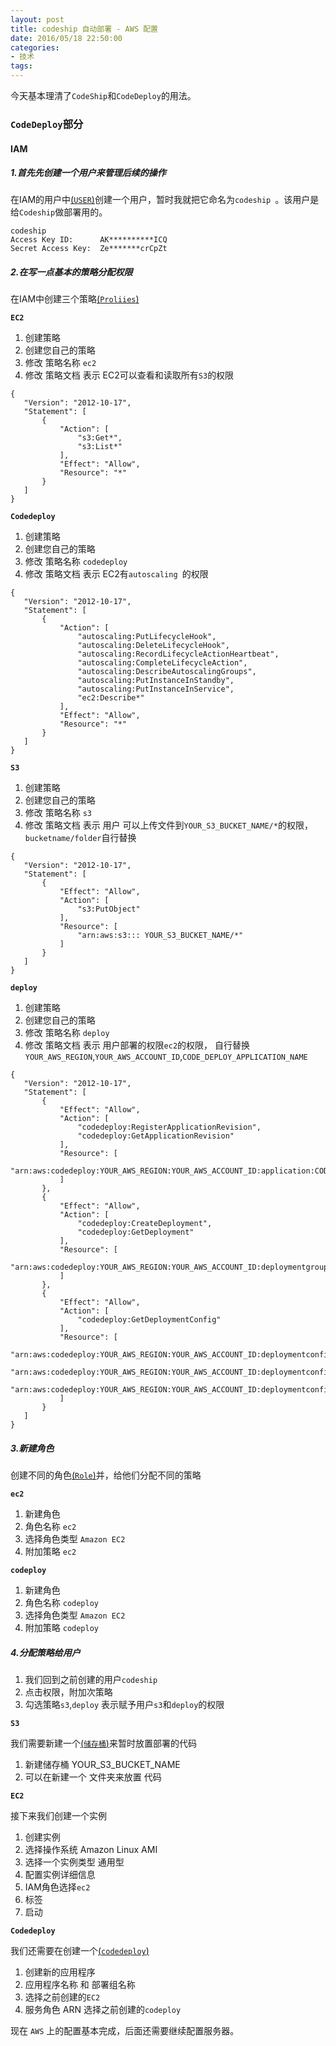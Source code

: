 ```yaml
---
layout: post
title: codeship 自动部署 - AWS 配置
date: 2016/05/18 22:50:00
categories:
- 技术
tags:
---
```


今天基本理清了`CodeShip`和`CodeDeploy`的用法。

### `CodeDeploy`部分

#### IAM

##### 1.首先先创建一个用户来管理后续的操作

在IAM的用户中[(`USER`)](https://console.aws.amazon.com/iam/home?region=us-east-1#users)创建一个用户，暂时我就把它命名为`codeship `。该用户是给`Codeship`做部署用的。

```
codeship
Access Key ID:      AK**********ICQ
Secret Access Key:  Ze*******crCpZt
```

##### 2.在写一点基本的策略分配权限

在IAM中创建三个策略[(`Proliies`)](https://console.aws.amazon.com/iam/home?region=us-east-1#policies)

**`EC2`**

1. 创建策略
2. 创建您自己的策略
3. 修改 策略名称 `ec2`
4. 修改 策略文档 表示 EC2可以查看和读取所有`S3`的权限

```
{
   "Version": "2012-10-17",
   "Statement": [
       {
           "Action": [
               "s3:Get*",
               "s3:List*"
           ],
           "Effect": "Allow",
           "Resource": "*"
       }
   ]
}
```

**`Codedeploy`**

1. 创建策略
2. 创建您自己的策略
3. 修改 策略名称 `codedeploy`
4. 修改 策略文档 表示 EC2有`autoscaling `的权限

```
{
   "Version": "2012-10-17",
   "Statement": [
       {
           "Action": [
               "autoscaling:PutLifecycleHook",
               "autoscaling:DeleteLifecycleHook",
               "autoscaling:RecordLifecycleActionHeartbeat",
               "autoscaling:CompleteLifecycleAction",
               "autoscaling:DescribeAutoscalingGroups",
               "autoscaling:PutInstanceInStandby",
               "autoscaling:PutInstanceInService",
               "ec2:Describe*"
           ],
           "Effect": "Allow",
           "Resource": "*"
       }
   ]
}
```

**`S3`**

1. 创建策略
2. 创建您自己的策略
3. 修改 策略名称 `s3`
4. 修改 策略文档 表示 用户 可以上传文件到`YOUR_S3_BUCKET_NAME/*`的权限，`bucketname/folder`自行替换

```
{
   "Version": "2012-10-17",
   "Statement": [
       {
           "Effect": "Allow",
           "Action": [
               "s3:PutObject"
           ],
           "Resource": [
               "arn:aws:s3::: YOUR_S3_BUCKET_NAME/*"
           ]
       }
   ]
}
```

**`deploy`**

1. 创建策略
2. 创建您自己的策略
3. 修改 策略名称 `deploy `
4. 修改 策略文档 表示 用户部署的权限`ec2`的权限， 自行替换`YOUR_AWS_REGION`,`YOUR_AWS_ACCOUNT_ID`,`CODE_DEPLOY_APPLICATION_NAME`

```
{
   "Version": "2012-10-17",
   "Statement": [
       {
           "Effect": "Allow",
           "Action": [
               "codedeploy:RegisterApplicationRevision",
               "codedeploy:GetApplicationRevision"
           ],
           "Resource": [
               "arn:aws:codedeploy:YOUR_AWS_REGION:YOUR_AWS_ACCOUNT_ID:application:CODE_DEPLOY_APPLICATION_NAME"
           ]
       },
       {
           "Effect": "Allow",
           "Action": [
               "codedeploy:CreateDeployment",
               "codedeploy:GetDeployment"
           ],
           "Resource": [
               "arn:aws:codedeploy:YOUR_AWS_REGION:YOUR_AWS_ACCOUNT_ID:deploymentgroup:CODE_DEPLOY_APPLICATION_NAME/*"
           ]
       },
       {
           "Effect": "Allow",
           "Action": [
               "codedeploy:GetDeploymentConfig"
           ],
           "Resource": [
               "arn:aws:codedeploy:YOUR_AWS_REGION:YOUR_AWS_ACCOUNT_ID:deploymentconfig:CodeDeployDefault.OneAtATime",
               "arn:aws:codedeploy:YOUR_AWS_REGION:YOUR_AWS_ACCOUNT_ID:deploymentconfig:CodeDeployDefault.HalfAtATime",
               "arn:aws:codedeploy:YOUR_AWS_REGION:YOUR_AWS_ACCOUNT_ID:deploymentconfig:CodeDeployDefault.AllAtOnce"
           ]
       }
   ]
}

```

##### 3.新建角色

创建不同的角色[(`Role`)](https://console.aws.amazon.com/iam/home?region=us-east-1#roles)并，给他们分配不同的策略

**`ec2`**

1. 新建角色
2. 角色名称 `ec2`
3. 选择角色类型 `Amazon EC2`
4. 附加策略 `ec2`

**`codeploy`**

1. 新建角色
2. 角色名称 `codeploy`
3. 选择角色类型 `Amazon EC2`
4. 附加策略 `codeploy`

##### 4.分配策略给用户

1. 我们回到之前创建的用户`codeship`
2. 点击权限，附加次策略
3. 勾选策略`s3`,`deploy` 表示赋予用户`s3`和`deploy`的权限

**`S3`**

我们需要新建一个[(`储存桶`)](https://console.aws.amazon.com/s3/home?region=us-east-1#)来暂时放置部署的代码

1. 新建储存桶 YOUR_S3_BUCKET_NAME
2. 可以在新建一个 文件夹来放置 代码

**`EC2`**

接下来我们创建一个实例

1. 创建实例
2. 选择操作系统 Amazon Linux AMI
3. 选择一个实例类型 通用型
4. 配置实例详细信息
5. IAM角色选择`ec2`
6. 标签
6. 启动

**`Codedeploy`**

我们还需要在创建一个[(`codedeploy`)](https://console.aws.amazon.com/codedeploy/home?region=us-east-1)

1. 创建新的应用程序
2. 应用程序名称 和 部署组名称
3. 选择之前创建的`EC2`
4. 服务角色 ARN 选择之前创建的`codeploy`

现在 `AWS` 上的配置基本完成，后面还需要继续配置服务器。